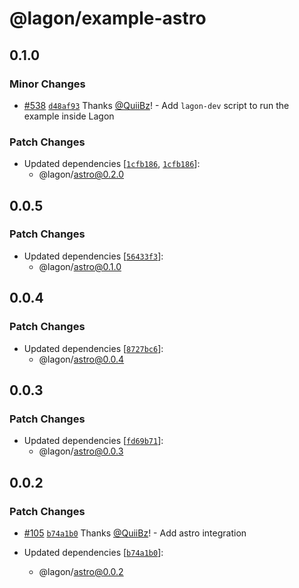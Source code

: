 # @lagon/example-astro

## 0.1.0

### Minor Changes

- [#538](https://github.com/lagonapp/lagon/pull/538) [`d48af93`](https://github.com/lagonapp/lagon/commit/d48af93b3547051a4a93542086e5dff5acafcb67) Thanks [@QuiiBz](https://github.com/QuiiBz)! - Add `lagon-dev` script to run the example inside Lagon

### Patch Changes

- Updated dependencies [[`1cfb186`](https://github.com/lagonapp/lagon/commit/1cfb186480aaac1598aa6b08cc7606847869e170), [`1cfb186`](https://github.com/lagonapp/lagon/commit/1cfb186480aaac1598aa6b08cc7606847869e170)]:
  - @lagon/astro@0.2.0

## 0.0.5

### Patch Changes

- Updated dependencies [[`56433f3`](https://github.com/lagonapp/lagon/commit/56433f3902b29fef2b9b0b4748f242988277ac6e)]:
  - @lagon/astro@0.1.0

## 0.0.4

### Patch Changes

- Updated dependencies [[`8727bc6`](https://github.com/lagonapp/lagon/commit/8727bc64b98f280eb54e4d94ea1c309c13663b59)]:
  - @lagon/astro@0.0.4

## 0.0.3

### Patch Changes

- Updated dependencies [[`fd69b71`](https://github.com/lagonapp/lagon/commit/fd69b718de6aef0e437a092a5b58871baee78b66)]:
  - @lagon/astro@0.0.3

## 0.0.2

### Patch Changes

- [#105](https://github.com/lagonapp/lagon/pull/105) [`b74a1b0`](https://github.com/lagonapp/lagon/commit/b74a1b03b7f0555d32a4e310fec2f2d0f5372b08) Thanks [@QuiiBz](https://github.com/QuiiBz)! - Add astro integration

- Updated dependencies [[`b74a1b0`](https://github.com/lagonapp/lagon/commit/b74a1b03b7f0555d32a4e310fec2f2d0f5372b08)]:
  - @lagon/astro@0.0.2
